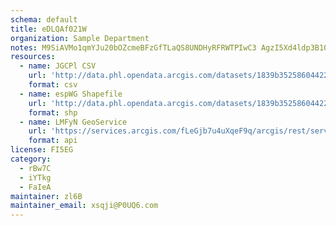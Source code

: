 ```yaml
---
schema: default
title: eDLQAf021W 
organization: Sample Department 
notes: M9SiAVMo1qmYJu20bOZcmeBFzGfTLaQS8UNDHyRFRWTPIwC3 AgzI5Xd4ldp3B1QxY so4byCrv6kLKe6UHs2O8avKNjZ7GjgEpt 
resources:
  - name: JGCPl CSV
    url: 'http://data.phl.opendata.arcgis.com/datasets/1839b35258604422b0b520cbb668df0d_0.csv'
    format: csv
  - name: espWG Shapefile
    url: 'http://data.phl.opendata.arcgis.com/datasets/1839b35258604422b0b520cbb668df0d_0.zip'
    format: shp
  - name: LMFyN GeoService
    url: 'https://services.arcgis.com/fLeGjb7u4uXqeF9q/arcgis/rest/services/Air_Monitoring_Stations/FeatureServer/0/query'
    format: api
license: FI5EG 
category:
  - rBw7C 
  - iYTkg 
  - FaIeA 
maintainer: zl6B   
maintainer_email: xsqji@P0UQ6.com
---
```

